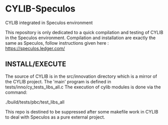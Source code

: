 # CYLIB-Speculos
CYLIB integrated in Speculos environment

This repository is only dedicated to a quick compilation and testing of CYLIB in the Speculos environment.
Compilation and installation are exactly the same as Speculos, follow instructions given here : https://speculos.ledger.com/

## INSTALL/EXECUTE
The source of CYLIB is in the src/innovation directory which is a mirror of the CYLIB project.
The 'main' program is defined in tests/inno/cy_tests_libs_all.c
The execution of  cylib modules is done via the command:

./build/tests/pbc/test_libs_all 

This repo is destined to be suppressed after some makefile work in CYLIB to deal with Speculos as a pure external project.

